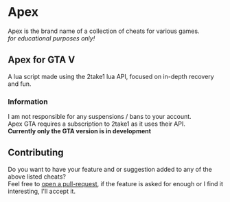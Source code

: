 # Apex
Apex is the brand name of a collection of cheats for various games. \
*for educational purposes only!*

## Apex for GTA V 
A lua script made using the 2take1 lua API, focused on in-depth recovery and fun.

### Information
I am not responsible for any suspensions / bans to your account. \
Apex GTA requires a subscription to 2take1 as it uses their API. \
**Currently only the GTA version is in development**

## Contributing
Do you want to have your feature and or suggestion added to any of the above listed cheats? \
Feel free to [open a pull-request](https://github.com/Unknxwn007/Apex/pulls), if the feature is asked for enough or I find it interesting, I'll accept it. 
